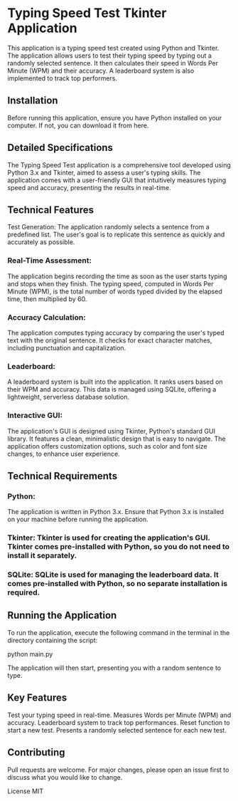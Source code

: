 

# Typing Speed Test Tkinter Application
This application is a typing speed test created using Python and Tkinter. The application allows users to test their typing speed by typing out a randomly selected sentence. It then calculates their speed in Words Per Minute (WPM) and their accuracy. A leaderboard system is also implemented to track top performers.

## Installation
Before running this application, ensure you have Python installed on your computer. If not, you can download it from here.

## Detailed Specifications
The Typing Speed Test application is a comprehensive tool developed using Python 3.x and Tkinter, aimed to assess a user's typing skills. The application comes with a user-friendly GUI that intuitively measures typing speed and accuracy, presenting the results in real-time.

## Technical Features
Test Generation: The application randomly selects a sentence from a predefined list. The user's goal is to replicate this sentence as quickly and accurately as possible.

### Real-Time Assessment: 

The application begins recording the time as soon as the user starts typing and stops when they finish. The typing speed, computed in Words Per Minute (WPM), is the total number of words typed divided by the elapsed time, then multiplied by 60.

### Accuracy Calculation: 

The application computes typing accuracy by comparing the user's typed text with the original sentence. It checks for exact character matches, including punctuation and capitalization.

### Leaderboard: 

A leaderboard system is built into the application. It ranks users based on their WPM and accuracy. This data is managed using SQLite, offering a lightweight, serverless database solution.

### Interactive GUI: 

The application's GUI is designed using Tkinter, Python's standard GUI library. It features a clean, minimalistic design that is easy to navigate. The application offers customization options, such as color and font size changes, to enhance user experience.

## Technical Requirements
### Python: 

The application is written in Python 3.x. Ensure that Python 3.x is installed on your machine before running the application.

### Tkinter: Tkinter is used for creating the application's GUI. Tkinter comes pre-installed with Python, so you do not need to install it separately.

### SQLite: SQLite is used for managing the leaderboard data. It comes pre-installed with Python, so no separate installation is required.

## Running the Application
To run the application, execute the following command in the terminal in the directory containing the script:

python main.py

The application will then start, presenting you with a random sentence to type.

## Key Features
Test your typing speed in real-time.
Measures Words per Minute (WPM) and accuracy.
Leaderboard system to track top performances.
Reset function to start a new test.
Presents a randomly selected sentence for each new test.

## Contributing
Pull requests are welcome. For major changes, please open an issue first to discuss what you would like to change.

License
MIT
